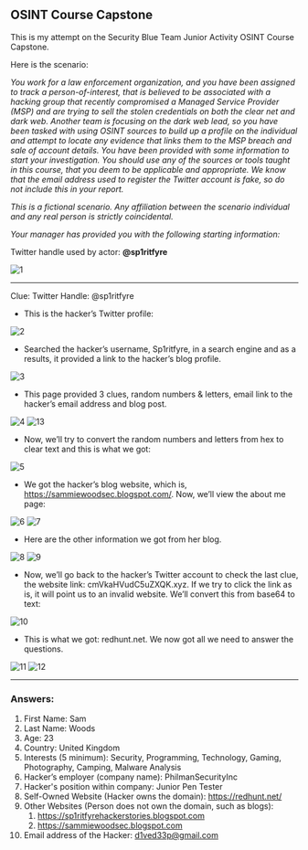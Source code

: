 <h2>OSINT Course Capstone</h2>

This is my attempt on the Security Blue Team Junior Activity OSINT Course Capstone.

Here is the scenario:

*You work for a law enforcement organization, and you have been assigned to track a person-of-interest, that is believed to be associated with a hacking group that recently compromised a Managed Service Provider (MSP) and are trying to sell the stolen credentials on both the clear net and dark web. Another team is focusing on the dark web lead, so you have been tasked with using OSINT sources to build up a profile on the individual and attempt to locate any evidence that links them to the MSP breach and sale of account details. You have been provided with some information to start your investigation. You should use any of the sources or tools taught in this course, that you deem to be applicable and appropriate. We know that the email address used to register the Twitter account is fake, so do not include this in your report.*<br>

*This is a fictional scenario. Any affiliation between the scenario individual and any real person is strictly coincidental.*<br>

*Your manager has provided you with the following starting information:*<br>

Twitter handle used by actor: **@sp1ritfyre**<br>

![1](https://github.com/ButchBytes-sec/ButchBytes-sec/assets/78964580/e6bfc837-7021-48bd-be56-3afe22fd0c43)

---

Clue: Twitter Handle: @sp1ritfyre<br>

- This is the hacker’s Twitter profile:

![2](https://github.com/ButchBytes-sec/ButchBytes-sec/assets/78964580/ab38a0af-58ac-41f4-bc8a-f24991ff3d83)

- Searched the hacker’s username, Sp1ritfyre, in a search engine and as a results, it provided a link to the hacker’s blog profile.

![3](https://github.com/ButchBytes-sec/ButchBytes-sec/assets/78964580/41b0cd63-fdc7-4c95-89ee-c7e7174602be)

- This page provided 3 clues, random numbers & letters, email link to the hacker’s email address and blog post.

![4](https://github.com/ButchBytes-sec/ButchBytes-sec/assets/78964580/b8d64e7b-2e90-4513-83ae-942a29946898)
![13](https://github.com/ButchBytes-sec/ButchBytes-sec/assets/78964580/c6f538e2-1da4-405f-a4c5-0f5eaee03d86)


- Now, we’ll try to convert the random numbers and letters from hex to clear text and this is what we got:

![5](https://github.com/ButchBytes-sec/ButchBytes-sec/assets/78964580/325237e5-294d-4ccc-b4e2-39867f132088)

- We got the hacker’s blog website, which is, https://sammiewoodsec.blogspot.com/. Now, we’ll view the about me page:

![6](https://github.com/ButchBytes-sec/ButchBytes-sec/assets/78964580/cf107be1-2db7-4233-b130-7b0b60347ddb)
![7](https://github.com/ButchBytes-sec/ButchBytes-sec/assets/78964580/5e4d06a9-c589-41c8-a654-6ccd41181149)

- Here are the other information we got from her blog.

![8](https://github.com/ButchBytes-sec/ButchBytes-sec/assets/78964580/c11d3a8a-de3c-41a9-a621-7c3605364850)
![9](https://github.com/ButchBytes-sec/ButchBytes-sec/assets/78964580/caa77746-57ff-4393-b2ab-09b0bd8dd0e6)

- Now, we’ll go back to the hacker’s Twitter account to check the last clue, the website link: cmVkaHVudC5uZXQK.xyz. If we try to click the link as is, it will point us to an invalid website. We’ll convert this from base64 to text:

![10](https://github.com/ButchBytes-sec/ButchBytes-sec/assets/78964580/9cdb1bf2-cffb-47de-b860-60a56343beea)

- This is what we got: redhunt.net. We now got all we need to answer the questions.

![11](https://github.com/ButchBytes-sec/ButchBytes-sec/assets/78964580/2cfd56e4-508d-447b-a2ac-5d6b235f4377)
![12](https://github.com/ButchBytes-sec/ButchBytes-sec/assets/78964580/f018bacb-0a1e-4018-a1da-af4f06ccad21)


---

<h3>Answers:</h3>

1. First Name:  Sam
2. Last Name:  Woods
3. Age: 23
4. Country: United Kingdom
5. Interests (5 minimum): Security, Programming, Technology, Gaming, Photography, Camping, Malware Analysis
6. Hacker’s employer (company name): PhilmanSecurityInc
7. Hacker's position within company: Junior Pen Tester
8. Self-Owned Website (Hacker owns the domain): https://redhunt.net/
9. Other Websites (Person does not own the domain, such as blogs): 
    1. https://sp1ritfyrehackerstories.blogspot.com
    2. https://sammiewoodsec.blogspot.com
10. Email address of the Hacker: d1ved33p@gmail.com









